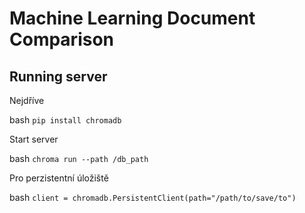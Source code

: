 # Machine Learning Document Comparison
## Running server

Nejdříve

bash
`pip install chromadb`

Start server

bash
`chroma run --path /db_path`

Pro perzistentní úložiště

bash
`client = chromadb.PersistentClient(path="/path/to/save/to")`
